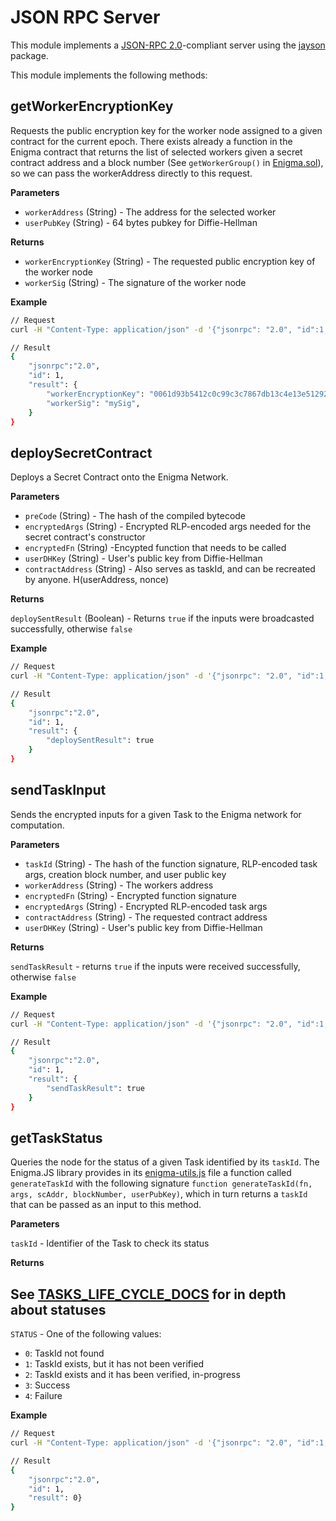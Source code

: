 # JSON RPC Server

This module implements a [JSON-RPC 2.0](https://www.jsonrpc.org/specification_)-compliant server using the [jayson](https://www.npmjs.com/package/jayson) package.

This module implements the following methods:

## getWorkerEncryptionKey

Requests the public encryption key for the worker node assigned to a given contract for the current epoch. There exists already a function in the Enigma contract that returns the list of selected workers given a secret contract address and a block number (See `getWorkerGroup()` in [Enigma.sol](https://github.com/enigmampc/enigma-contract-internal/blob/master/contracts/Enigma.sol)), so we can pass the workerAddress directly to this request.

**Parameters**

- `workerAddress` (String) - The address for the selected worker
- `userPubKey` (String) - 64 bytes pubkey for Diffie-Hellman

**Returns**

- `workerEncryptionKey` (String) - The requested public encryption key of the worker node
- `workerSig` (String) - The signature of the worker node

**Example**

```sh
// Request
curl -H "Content-Type: application/json" -d '{"jsonrpc": "2.0", "id":1, "method":"getWorkerEncryptionKey", "params": {"workerAddress": "0x627306090abaB3A6e1400e9345bC60c78a8BEf57", "userPubKey": "2ea8e4cefb78efd0725ed12b23b05079a0a433cc8a656f212accf58672fee44a20cfcaa50466237273e762e49ec912be61358d5e90bff56a53a0ed42abfe27e3"}}'

// Result
{
	"jsonrpc":"2.0",
	"id": 1,
	"result": {
	    "workerEncryptionKey": "0061d93b5412c0c99c3c7867db13c4e13e51292bd52565d002ecf845bb0cfd8adfa5459173364ea8aff3fe24054cca88581f6c3c5e928097b9d4d47fce12ae47",
	    "workerSig": "mySig",
	}
}
```
## deploySecretContract

Deploys a Secret Contract onto the Enigma Network.

**Parameters**

- `preCode` (String) - The hash of the compiled bytecode
- `encryptedArgs` (String) - Encrypted RLP-encoded args needed for the secret contract's constructor 
- `encryptedFn` (String) -Encypted function that needs to be called
- `userDHKey` (String) - User's public key from Diffie-Hellman
- `contractAddress` (String) - Also serves as taskId, and can be recreated by anyone. H(userAddress, nonce)

**Returns**

`deploySentResult` (Boolean) - Returns `true` if the inputs were broadcasted successfully, otherwise `false`


**Example**

```sh
// Request
curl -H "Content-Type: application/json" -d '{"jsonrpc": "2.0", "id":1, "method":"deploySecretContract", "params": {"preCode": "0xd8bba960831bacafe85a45f6e29d3d3cb7f61180cce79dc41d47ab6a18e195dc...", "encryptedArgs": "3cf8eb4f23632a59e3e2b21a25c6aa4538fde5253c7b50a10caa948e12ddc83f607790e4a0fb317cff8bde1a8b94f8e0e52741d9...", "encryptedFn": "0x5a380b9a7f5982f2b9fa69d952064e82cb4b6b9a718d98142da4b83a43d823455d75a35cc3600ba01fe4aa0f1b140006e98106a112e13e6f676d4bccb7c70cdd1c..", "userDHKey" : "...", "contractAddress":"..."}}'

// Result
{
	"jsonrpc":"2.0",
	"id": 1,
	"result": {
	    "deploySentResult": true
	}
}
```

## sendTaskInput

Sends the encrypted inputs for a given Task to the Enigma network for computation.

**Parameters**

- `taskId` (String) - The hash of the function signature, RLP-encoded task args, creation block number, and user public key
- `workerAddress` (String) - The workers address
- `encryptedFn` (String) - Encrypted function signature
- `encryptedArgs` (String) - Encrypted RLP-encoded task args
- `contractAddress` (String) - The requested contract address
- `userDHKey` (String) - User's public key from Diffie-Hellman

**Returns**

`sendTaskResult` - returns `true` if the inputs were received successfully, otherwise `false`

**Example**

```sh
// Request
curl -H "Content-Type: application/json" -d '{"jsonrpc": "2.0", "id":1, "method":"sendTaskInput", "params": {"taskId": "0xdd839d251b7b16d0f52bb05b0ab4290abe0e44dd0044b2627ec7e5ce21815667", "workerAddress": "0x1232172b65584545221760E3D6668902B076321", "contractAddress": "0x8Fe32172b6648D9BB221760E3DE738902B076099", "encryptedFn": "1a4a67d6ad23c524d99019a3b778fded06185ab9b9f16b4d0ce8e7538d6cb8da5ea032f313baef3272c74ee161ec6f839bfafaf440", "encryptedArgs": "c346fe01a814be2939b77eb99a02017bb2ab2ca02f8e74854b8cae10c926b0082f8dca7f25afd48f53bcda5fc5dfaccf", "userDHKey": "04f542371d69af8ebe7c8a00bdc5a9d9f39969406d6c1396037ede55515845dda69e42145834e631628c628812d85c805e9da1c56415b32cf99d5ae900f1c1565c"}}'

// Result
{
	"jsonrpc":"2.0",
	"id": 1,
	"result": {
	    "sendTaskResult": true
	}
}
```

## getTaskStatus

Queries the node for the status of a given Task identified by its `taskId`. The Enigma.JS library provides in its [enigma-utils.js](https://github.com/enigmampc/enigma-contract-internal/blob/master/enigma-js/src/enigma-utils.js) file a function called `generateTaskId` with the following signature `function generateTaskId(fn, args, scAddr, blockNumber, userPubKey)`, which in turn returns a `taskId` that can be passed as an input to this method.

**Parameters**

`taskId` - Identifier of the Task to check its status

**Returns**

## **See [TASKS_LIFE_CYCLE_DOCS](../../docs/TASKS_LIFE_CYCLE_DOCS.md) for in depth about statuses**

`STATUS` - One of the following values:
- `0`: TaskId not found
- `1`: TaskId exists, but it has not been verified
- `2`: TaskId exists and it has been verified, in-progress
- `3`: Success
- `4`: Failure

**Example**

```sh
// Request
curl -H "Content-Type: application/json" -d '{"jsonrpc": "2.0", "id":1, "method":"getTaskStatus", "params": ["0x9f4d74fc0cfd33501e38684274b65e44315ace570a66fd43315760a0891d5fae"] }'

// Result
{
	"jsonrpc":"2.0",
	"id": 1,
	"result": 0}
}
```
